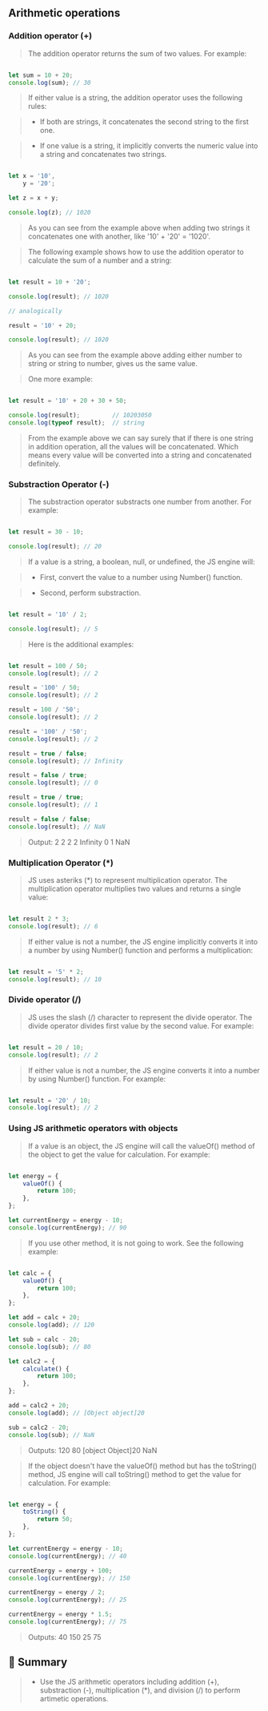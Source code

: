 ## Arithmetic operations

### Addition operator (+)

> The addition operator returns the sum of two values. For example:

```js

let sum = 10 + 20;
console.log(sum); // 30

```

> If either value is a string, the addition operator uses the following rules:

> - If both are strings, it concatenates the second string to the first one.

> - If one value is a string, it implicitly converts the numeric value into a string and concatenates two strings.

```js

let x = '10',
    y = '20';

let z = x + y;

console.log(z); // 1020

```

> As you can see from the example above when adding two strings it concatenates one with another, like '10' + '20'  = '1020'.

> The following example shows how to use the addition operator to calculate the sum of a number and a string:

```js

let result = 10 + '20';

console.log(result); // 1020

// analogically

result = '10' + 20;

console.log(result); // 1020

```

> As you can see from the example above adding either number to string or string to number, gives us the same value.

> One more example: 

```js

let result = '10' + 20 + 30 + 50;

console.log(result);         // 10203050
console.log(typeof result);  // string

```

> From the example above we can say surely that if there is one string in addition operation, all the values will be concatenated. Which means every value will be converted into a string and concatenated definitely.

### Substraction Operator (-)

> The substraction operator substracts one number from another. For example:

```js

let result = 30 - 10;

console.log(result); // 20

```

> If a value is a string, a boolean, null, or undefined, the JS engine will:

> - First, convert the value to a number using Number() function.

> - Second, perform substraction.

```js

let result = '10' / 2;

console.log(result); // 5

```

> Here is the additional examples:

```js

let result = 100 / 50;
console.log(result); // 2

result = '100' / 50;
console.log(result); // 2

result = 100 / '50';
console.log(result); // 2

result = '100' / '50';
console.log(result); // 2

result = true / false;
console.log(result); // Infinity

result = false / true;
console.log(result); // 0

result = true / true;
console.log(result); // 1

result = false / false;
console.log(result); // NaN

```

> Output:
> 2
> 2
> 2
> 2
> Infinity
> 0
> 1
> NaN

### Multiplication Operator (*)

> JS uses asteriks (*) to represent multiplication operator. The multiplication operator multiplies two values and returns a single value:

```js

let result 2 * 3;
console.log(result); // 6

```

> If either value is not a number, the JS engine implicitly converts it into a number by using Number() function and performs a multiplication:

```js

let result = '5' * 2;
console.log(result); // 10

```

### Divide operator (/)

> JS uses the slash (/) character to represent the divide operator. The divide operator divides first value by the second value. For example:

```js

let result = 20 / 10;
console.log(result); // 2

```

> If either value is not a number, the JS engine converts it into a number by using Number() function. For example:

```js

let result = '20' / 10;
console.log(result); // 2

```

### Using JS arithmetic operators with objects

> If a value is an object, the JS engine will call the valueOf() method of the object to get the value for calculation. For example:

```js

let energy = {
    valueOf() {
        return 100;
    },
};

let currentEnergy = energy - 10;
console.log(currentEnergy); // 90

```

> If you use other method, it is not going to work. See the following example:

```js

let calc = {
    valueOf() {
        return 100;
    },
};

let add = calc + 20;
console.log(add); // 120

let sub = calc - 20;
console.log(sub); // 80

let calc2 = {
    calculate() {
        return 100;
    },
};

add = calc2 + 20;
console.log(add); // [Object object]20

sub = calc2 - 20;
console.log(sub); // NaN

```

> Outputs:
> 120
> 80
> [object Object]20
> NaN


> If the object doesn't have the valueOf() method but has the toString() method, JS engine will call toString() method to get the value for calculation. For example:

```js

let energy = {
    toString() {
        return 50;
    },
};

let currentEnergy = energy - 10;
console.log(currentEnergy); // 40

currentEnergy = energy + 100;
console.log(currentEnergy); // 150

currentEnergy = energy / 2;
console.log(currentEnergy); // 25

currentEnergy = energy * 1.5;
console.log(currentEnergy); // 75

```

> Outputs:
> 40
> 150
> 25
> 75


## :memo: Summary

> - Use the JS arithmetic operators including addition (+), substraction (-), multiplication (*), and division (/) to perform artimetic operations.

